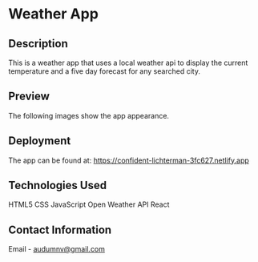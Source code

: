# Weather App

## Description

This is a weather app that uses a local weather api to display the current temperature and a five day forecast for any searched city.

## Preview

The following images show the app appearance.

## Deployment

The app can be found at:
https://confident-lichterman-3fc627.netlify.app

## Technologies Used

HTML5
CSS
JavaScript
Open Weather API
React

## Contact Information

Email - audumnv@gmail.com
